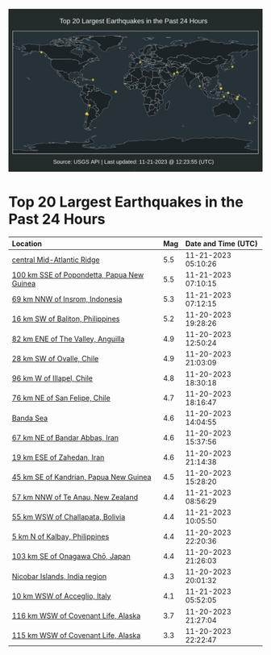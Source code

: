 ![Map](./map.png)

# Top 20 Largest Earthquakes in the Past 24 Hours

| Location | Mag | Date and Time (UTC) |
|:---|:---|:---|
| [central Mid-Atlantic Ridge](https://earthquake.usgs.gov/earthquakes/eventpage/us6000lpra) | 5.5 | 11-21-2023 05:10:26 |
| [100 km SSE of Popondetta, Papua New Guinea](https://earthquake.usgs.gov/earthquakes/eventpage/us6000lprf) | 5.5 | 11-21-2023 07:10:15 |
| [69 km NNW of Insrom, Indonesia](https://earthquake.usgs.gov/earthquakes/eventpage/us6000lprg) | 5.3 | 11-21-2023 07:12:15 |
| [16 km SW of Baliton, Philippines](https://earthquake.usgs.gov/earthquakes/eventpage/us6000lpna) | 5.2 | 11-20-2023 19:28:26 |
| [82 km ENE of The Valley, Anguilla](https://earthquake.usgs.gov/earthquakes/eventpage/us6000lplj) | 4.9 | 11-20-2023 12:50:24 |
| [28 km SW of Ovalle, Chile](https://earthquake.usgs.gov/earthquakes/eventpage/us6000lpnu) | 4.9 | 11-20-2023 21:03:09 |
| [96 km W of Illapel, Chile](https://earthquake.usgs.gov/earthquakes/eventpage/us6000lpmu) | 4.8 | 11-20-2023 18:30:18 |
| [76 km NE of San Felipe, Chile](https://earthquake.usgs.gov/earthquakes/eventpage/us6000lpmq) | 4.7 | 11-20-2023 18:16:47 |
| [Banda Sea](https://earthquake.usgs.gov/earthquakes/eventpage/us6000lpm2) | 4.6 | 11-20-2023 14:04:55 |
| [67 km NE of Bandar Abbas, Iran](https://earthquake.usgs.gov/earthquakes/eventpage/us6000lpmb) | 4.6 | 11-20-2023 15:37:56 |
| [19 km ESE of Zahedan, Iran](https://earthquake.usgs.gov/earthquakes/eventpage/us6000lpp3) | 4.6 | 11-20-2023 21:14:38 |
| [45 km SE of Kandrian, Papua New Guinea](https://earthquake.usgs.gov/earthquakes/eventpage/us6000lpm9) | 4.5 | 11-20-2023 15:28:20 |
| [57 km NNW of Te Anau, New Zealand](https://earthquake.usgs.gov/earthquakes/eventpage/us6000lpsg) | 4.4 | 11-21-2023 08:56:29 |
| [55 km WSW of Challapata, Bolivia](https://earthquake.usgs.gov/earthquakes/eventpage/us6000lpsr) | 4.4 | 11-21-2023 10:05:50 |
| [5 km N of Kalbay, Philippines](https://earthquake.usgs.gov/earthquakes/eventpage/us6000lppx) | 4.4 | 11-20-2023 22:20:36 |
| [103 km SE of Onagawa Chō, Japan](https://earthquake.usgs.gov/earthquakes/eventpage/us6000lppk) | 4.4 | 11-20-2023 21:26:03 |
| [Nicobar Islands, India region](https://earthquake.usgs.gov/earthquakes/eventpage/us6000lpnk) | 4.3 | 11-20-2023 20:01:32 |
| [10 km WSW of Acceglio, Italy](https://earthquake.usgs.gov/earthquakes/eventpage/us6000lprc) | 4.1 | 11-21-2023 05:52:05 |
| [116 km WSW of Covenant Life, Alaska](https://earthquake.usgs.gov/earthquakes/eventpage/ak023ew6scda) | 3.7 | 11-20-2023 21:27:04 |
| [115 km WSW of Covenant Life, Alaska](https://earthquake.usgs.gov/earthquakes/eventpage/ak023ew7csqc) | 3.3 | 11-20-2023 22:22:47 |
